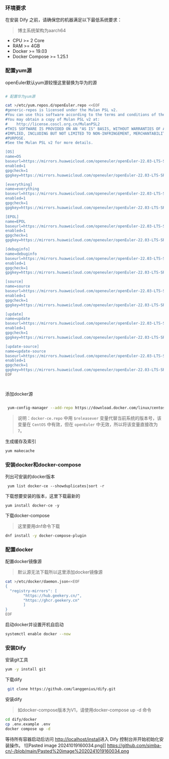 
### 环境要求

在安装 Dify 之前，请确保您的机器满足以下最低系统要求：

> 博主系统架构为aarch64

- CPU >= 2 Core
- RAM >= 4GB
- Docker  >= 19.03
- Docker Compose >= 1.25.1 

### 配置yum源

openEuler默认yum源较慢这里替换为华为的源

~~~bash

# 配置华为yum源

cat >/etc/yum.repos.d/openEuler.repo <<EOF
#generic-repos is licensed under the Mulan PSL v2.
#You can use this software according to the terms and conditions of the Mulan PSL v2.
#You may obtain a copy of Mulan PSL v2 at:
#    http://license.coscl.org.cn/MulanPSL2
#THIS SOFTWARE IS PROVIDED ON AN "AS IS" BASIS, WITHOUT WARRANTIES OF ANY KIND, EITHER EXPRESS OR
#IMPLIED, INCLUDING BUT NOT LIMITED TO NON-INFRINGEMENT, MERCHANTABILITY OR FIT FOR A PARTICULAR
#PURPOSE.
#See the Mulan PSL v2 for more details.

[OS]
name=OS
baseurl=https://mirrors.huaweicloud.com/openeuler/openEuler-22.03-LTS-SP1/OS/$basearch/
enabled=1
gpgcheck=1
gpgkey=https://mirrors.huaweicloud.com/openeuler/openEuler-22.03-LTS-SP1/OS/$basearch/RPM-GPG-KEY-openEuler

[everything]
name=everything
baseurl=https://mirrors.huaweicloud.com/openeuler/openEuler-22.03-LTS-SP1/everything/$basearch/
enabled=1
gpgcheck=1
gpgkey=https://mirrors.huaweicloud.com/openeuler/openEuler-22.03-LTS-SP1/everything/$basearch/RPM-GPG-KEY-openEuler

[EPOL]
name=EPOL
baseurl=https://mirrors.huaweicloud.com/openeuler/openEuler-22.03-LTS-SP1/EPOL/main/$basearch/
enabled=1
gpgcheck=1
gpgkey=https://mirrors.huaweicloud.com/openeuler/openEuler-22.03-LTS-SP1/OS/$basearch/RPM-GPG-KEY-openEuler

[debuginfo]
name=debuginfo
baseurl=https://mirrors.huaweicloud.com/openeuler/openEuler-22.03-LTS-SP1/debuginfo/$basearch/
enabled=1
gpgcheck=1
gpgkey=https://mirrors.huaweicloud.com/openeuler/openEuler-22.03-LTS-SP1/debuginfo/$basearch/RPM-GPG-KEY-openEuler

[source]
name=source
baseurl=https://mirrors.huaweicloud.com/openeuler/openEuler-22.03-LTS-SP1/source/
enabled=1
gpgcheck=1
gpgkey=https://mirrors.huaweicloud.com/openeuler/openEuler-22.03-LTS-SP1/source/RPM-GPG-KEY-openEuler

[update]
name=update
baseurl=https://mirrors.huaweicloud.com/openeuler/openEuler-22.03-LTS-SP1/update/$basearch/
enabled=1
gpgcheck=1
gpgkey=https://mirrors.huaweicloud.com/openeuler/openEuler-22.03-LTS-SP1/OS/$basearch/RPM-GPG-KEY-openEuler

[update-source]
name=update-source
baseurl=https://mirrors.huaweicloud.com/openeuler/openEuler-22.03-LTS-SP1/update/source/
enabled=1
gpgcheck=1
gpgkey=https://mirrors.huaweicloud.com/openeuler/openEuler-22.03-LTS-SP1/source/RPM-GPG-KEY-openEuler
EOF

 
~~~

 添加docker源

~~~bash

 yum-config-manager --add-repo https://download.docker.com/linux/centos/docker-ce.repo


~~~
> 说明：`docker-ce.repo` 中用 `$releasever` 变量代替当前系统的版本号，该变量在 `CentOS` 中有效，但在 `openEuler` 中无效，所以将该变量直接改为`7`。

生成缓存及索引

~~~bash
yum makecache
~~~

### 安装docker和docker-compose

列出可安装的docker版本
~~~
 yum list docker-ce --showduplicates|sort -r
~~~
下载想要安装的版本，这里下载最新的
~~~
yum install docker-ce -y
~~~
下载docker-compose
> 这里要用dnf命令下载
~~~bash
dnf install -y docker-compose-plugin
~~~

### 配置docker

配置docker镜像源

> 默认源无法下载所以这里添加docker镜像源

~~~bash
cat >/etc/docker/daemon.json<<EOF
{
  "registry-mirrors": [
        "https://hub.geekery.cn/",
        "https://ghcr.geekery.cn"
        ]
}
EOF
~~~

启动docker并设置开机自启动
~~~bash
systemctl enable docker --now
~~~

### 安装Dify

安装git工具

~~~bash
yum -y install git
~~~

下载dify

~~~bash
 git clone https://github.com/langgenius/dify.git
~~~

安装dify

> 如docker-compose版本为V1，请使用docker-compose up -d 命令

~~~bash
cd dify/docker
cp .env.example .env
docker compose up -d
~~~

等待所有容器启动后访问 [http://localhost/install](http://localhost/install)进入 Dify 控制台并开始初始化安装操作。
![[Pasted image 20241019160034.png]]
https://github.com/simba-cn/-/blob/main/Pasted%20image%2020241019160034.png
